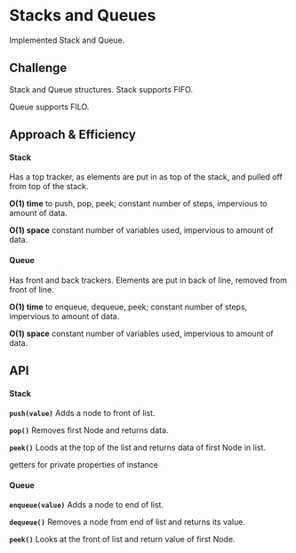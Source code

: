 # Stacks and Queues
<!-- Short summary or background information -->
Implemented Stack and Queue.

## Challenge
<!-- Description of the challenge -->
Stack and Queue structures.
Stack supports FIFO.

Queue supports FILO.

## Approach & Efficiency
<!-- What approach did you take? Why? What is the Big O space/time for this approach? -->
#### Stack
Has a top tracker, as elements are put in as top of the stack, and pulled off from top of 
the stack.

**O(1) time** to push, pop, peek; constant number of steps, impervious to amount of data.

**O(1) space** constant number of variables used, impervious to amount of data.

#### Queue
Has front and back trackers.
Elements are put in back of line, removed from front of line.

**O(1) time** to enqueue, dequeue, peek; constant number of steps,
impervious to amount of data.

**O(1) space** constant number of variables used, impervious to amount of data.

## API
#### Stack
**`push(value)`**
Adds a node to front of list.

**`pop()`**
Removes first Node and returns data.

**`peek()`**
Loods at the top of the list and returns data of first Node in list.

getters for private properties of instance

#### Queue
**`enqueue(value)`**
Adds a node to end of list.

**`dequeue()`**
Removes a node from end of list and returns its value.

**`peek()`**
Looks at the front of list and return value of first Node.